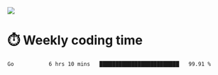 
<p> <img src="https://github-readme-stats.vercel.app/api?username=cozgerest&show_icons=true&hide_border=false" /> </p>

# :stopwatch: Weekly coding time 
<!--START_SECTION:waka-->
```text
Go           6 hrs 10 mins   █████████████████████████   99.91 % 
```
<!--END_SECTION:waka-->

